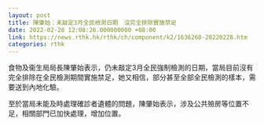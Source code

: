 ```yaml
---
layout: post
title: 陳肇始：未敲定3月全民檢測日期　沒完全排除實施禁足
date: 2022-02-28 12:08:26.000000000 +08:00
link: https://news.rthk.hk/rthk/ch/component/k2/1636268-20220228.htm
categories: rthk
---
```


食物及衞生局局長陳肇始表示，仍未敲定3月全民強制檢測的日期，當局目前沒有完全排除在全民檢測期間實施禁足，她又相信，部分甚至全部全民檢測的樣本，需要送到內地化驗。

至於當局未能及時處理確診者遺體的問題，陳肇始表示，涉及公共殮房等位置不足，相關部門已加快處理，增加位置。
